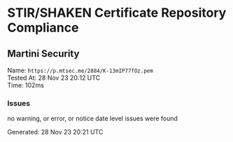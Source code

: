# STIR/SHAKEN Certificate Repository Compliance

## Martini Security

Name: `https://p.mtsec.me/2884/K-13mIP77fOz.pem`\
Tested At: 28 Nov 23 20:12 UTC\
Time: 102ms

### Issues

no warning, or error, or notice date level issues were found

Generated: 28 Nov 23 20:21 UTC